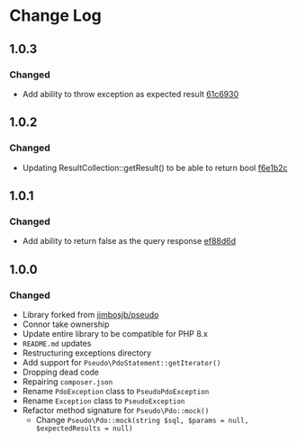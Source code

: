 # Change Log

## 1.0.3

### Changed

- Add ability to throw exception as expected
  result [61c6930](https://github.com/ActuallyConnor/pseudo/commit/61c6930b432b224289ff4b18e6b12bb6dfb963ed)

## 1.0.2

### Changed

- Updating ResultCollection::getResult() to be able to return
  bool [f6e1b2c](https://github.com/ActuallyConnor/pseudo/commit/f6e1b2c78c2b8cac2f400327d8f59cc9b62666ce)

## 1.0.1

### Changed

- Add ability to return false as the query
  response [ef88d6d](https://github.com/ActuallyConnor/pseudo/commit/ef88d6d0709fb16b7ecb343b60c4b8cf96cebe2c)

## 1.0.0

### Changed

- Library forked from [jimbosjb/pseudo](https://github.com/jimbojsb/pseudo)
- Connor take ownership
- Update entire library to be compatible for PHP 8.x
- `README.md` updates
- Restructuring exceptions directory
- Add support for `Pseudo\PdoStatement::getIterator()`
- Dropping dead code
- Repairing `composer.json`
- Rename `PdoException` class to `PseudoPdoException`
- Rename `Exception` class to `PseudoException`
- Refactor method signature for `Pseudo\Pdo::mock()`
    - Change `Pseudo\Pdo::mock(string $sql, $params = null, $expectedResults = null)` 
